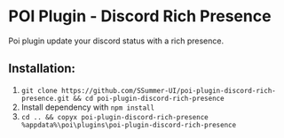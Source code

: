 # POI Plugin - Discord Rich Presence
Poi plugin update your discord status with a rich presence.

## Installation:

1. `git clone https://github.com/SSummer-UI/poi-plugin-discord-rich-presence.git && cd poi-plugin-discord-rich-presence`
2. Install dependency with `npm install`
3. `cd .. && copyx poi-plugin-discord-rich-presence %appdata%\poi\plugins\poi-plugin-discord-rich-presence`
